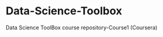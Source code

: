 Data-Science-Toolbox
====================

Data Science ToolBox course repository-Course1 (Coursera)
